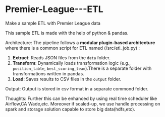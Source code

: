 # Premier-League---ETL
Make a sample ETL with Premier League data

This sample ETL is made with the help of python & pandas.

Architecture:
The pipeline follows a **modular plugin-based architecture** where there is a common script for ETL named (/src/etl_job.py) :
1. **Extract**: Reads JSON files from the `data` folder.
2. **Transform**: Dynamically loads transformation logic (e.g., `position_table`, `best_scoring_team`).There is a separate folder with transformations written in pandas.
3. **Load**: Saves results to CSV files in the `output` folder.


Output:
Output is stored in csv format in a separate commond folder.

Thoughts:
Further this can be enhanced by using real time scheduler like Airflow,CA Wade,etc. Moreover if scaled-up, we use handle processing on spark and storage solution capable to store big data(hdfs,etc).
